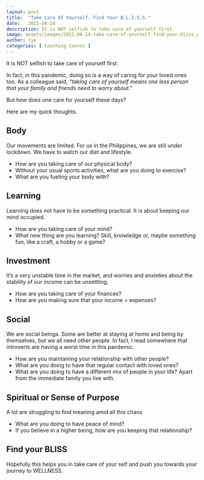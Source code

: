```yaml
---
layout: post
title:  "Take Care Of Yourself. Find Your B.L.I.S.S."
date:   2021-08-24
description: It is NOT selfish to take care of yourself first.
image: assets/images/2021-08-24-take-care-of-yourself-find-your-bliss.png
author: rye
categories: [ Coaching Convos ]
---
```


It is NOT selfish to take care of yourself first.

In fact, in this pandemic, doing so is a way of caring for your loved ones too. As a colleague said, *“taking care of yourself means one less person that your family and friends need to worry about.”*

But how does one care for yourself these days?

Here are my quick thoughts.

## Body

Our movements are limited. For us in the Philippines, we are still under lockdown. We have to watch our diet and lifestyle.

- How are you taking care of our physical body?
- Without your usual sports activities, what are you doing to exercise?
- What are you fueling your body with?

## Learning

Learning does not have to be something practical. It is about keeping our mind occupied.

- How are you taking care of your mind?
- What new thing are you learning? Skill, knowledge or, maybe something fun, like a craft, a hobby or a game?

## Investment

It’s a very unstable time in the market, and worries and anxieties about the stability of our income can be unsettling.

- How are you taking care of your finances?
- How are you making sure that your income > expenses?

## Social

We are social beings. Some are better at staying at home and being by themselves, but we all need other people. In fact, I read somewhere that introverts are having a worst time in this pandemic.

- How are you maintaining your relationship with other people?
- What are you doing to have that regular contact with loved ones?
- What are you doing to have a different mix of people in your life? Apart from the immediate family you live with.

## Spiritual or Sense of Purpose

A lot are struggling to find meaning amid all this chaos

- What are you doing to have peace of mind?
- If you believe in a higher being, how are you keeping that relationship?

## Find your BLISS

Hopefully this helps you in take care of your self and push you towards your journey to WELLNESS.